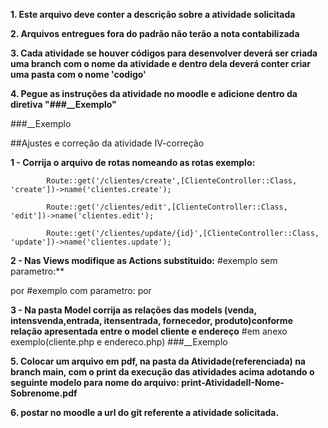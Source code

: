 **1. Este arquivo deve conter a descrição sobre a atividade solicitada**

**2. Arquivos entregues fora do padrão não terão a nota contabilizada**

**3. Cada atividade se houver códigos para desenvolver deverá ser criada uma branch com o nome da atividade e dentro dela deverá conter criar uma pasta com o nome 'codigo'**

**4. Pegue as instruções da atividade no moodle e adicione dentro da diretiva "###__Exemplo"**

###__Exemplo

##Ajustes e correção da atividade IV-correção

**1 - Corrija o arquivo de rotas nomeando as rotas exemplo:**

            Route::get('/clientes/create',[ClienteController::Class, 'create'])->name('clientes.create');
            
            Route::get('/clientes/edit',[ClienteController::Class, 'edit'])->name('clientes.edit'); 
            
            Route::get('/clientes/update/{id}',[ClienteController::Class, 'update'])->name('clientes.update');

**2 - Nas Views modifique as Actions substituido:**
#exemplo sem parametro:**
            <form action="/clientes/create" method="post">
por
            <form action="{{route('clientes.create')}}" method="post">
#exemplo com parametro:
            <form action="/clientes/update/{{$cliente->id}}" method="post">
por
            <form action="{{route('clientes.update', ['id' => $cliente->id])}}" method="post">
  
**3 - Na pasta Model corrija as relações das models (venda, intensvenda,entrada, itensentrada, fornecedor, produto)conforme relação apresentada entre o model cliente e endereço**
#em anexo exemplo(cliente.php e endereco.php)
###__Exemplo
  
**5. Colocar um arquivo em pdf, na pasta da Atividade(referenciada) na branch main, com o print da execução das atividades acima adotando o seguinte modelo para nome do arquivo: print-AtividadeII-Nome-Sobrenome.pdf**

**6. postar no moodle a url do git referente a atividade solicitada.**
